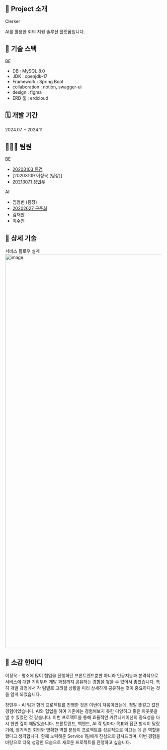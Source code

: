 ## 📍 Project 소개
Clerker

AI를 활용한 회의 지원 솔루션 플랫폼입니다.

## 📍 기술 스택
BE
- DB : MySQL 8.0
- JDK : openjdk-17
- Framework : Spring Boot
- collaboration : notion, swagger-ui
- design : figma
- ERD 툴 : erdcloud


## 🗓️ 개발 기간
2024.07 ~ 2024.11

## 👨🏻‍💻 팀원

BE
- [20203103 류건](https://github.com/U-Geon)
- [20203109 이정욱 (팀장)]
- [20213071 장민우](https://github.com/alsdn4956)

AI
- 임형빈 (팀장)
- [20202627 구준회](https://github.com/junhoeKu)
- 김채원
- 이수인


## 📍 상세 기술
서비스 플로우 설계
<img width="1263" alt="image" src="https://github.com/user-attachments/assets/41282503-0fa3-4ef6-a372-2ecc2a6a9063">


## 📍 소감 한마디
이정욱 - 평소에 많이 협업을 진행하던 프론트엔드뿐만 아니라 인공지능과 본격적으로 서비스에 대한 기획부터 개발 과정까지 공유하는 경험을 쌓을 수 있어서 좋았습니다. 특히 개발 과정에서 각 팀별로 고려할 상황을 미리 상세하게 공유하는 것이 중요하다는 것을 알게 되었습니다.

장민우 - AI 팀과 함께 프로젝트를 진행한 것은 이번이 처음이었는데, 정말 뜻깊고 값진 경험이었습니다. AI와 협업을 하여 기존에는 경험해보지 못한 다양하고 좋은 아웃풋을 낼 수 있었던 것 같습니다.
이번 프로젝트를 통해 효율적인 커뮤니케이션의 중요성을 다시 한번 깊이 깨달았습니다. 프론트엔드, 백엔드, AI 각 팀마다 목표와 접근 방식이 달랐기에, 정기적인 회의와 명확한 역할 분담이 프로젝트를 성공적으로 이끄는 데 큰 역할을 했다고 생각합니다. 함께 노력해준 Service 1팀에게 진심으로 감사드리며, 이번 경험을 바탕으로 더욱 성장한 모습으로 새로운 프로젝트를 진행하고 싶습니다.
